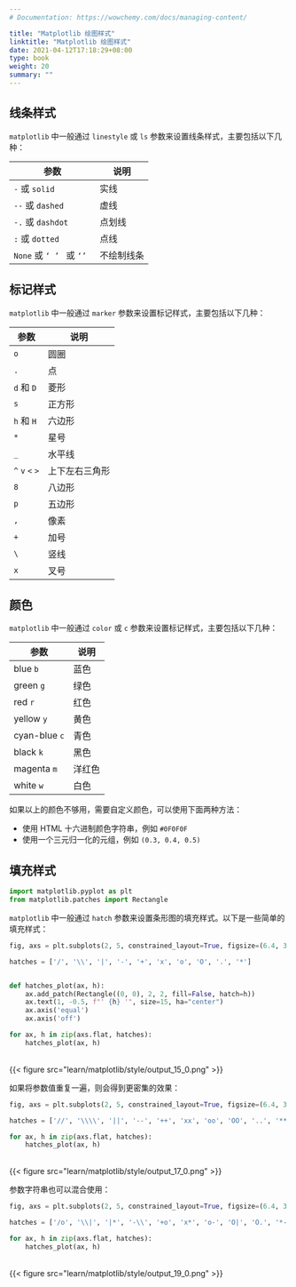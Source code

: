 ```yaml
---
# Documentation: https://wowchemy.com/docs/managing-content/

title: "Matplotlib 绘图样式"
linktitle: "Matplotlib 绘图样式"
date: 2021-04-12T17:18:29+08:00
type: book
weight: 20
summary: ""
---
```


<!--more-->

## 线条样式

`matplotlib` 中一般通过 `linestyle` 或 `ls` 参数来设置线条样式，主要包括以下几种：

| 参数                      | 说明       |
| ------------------------- | ---------- |
| `-` 或 `solid`            | 实线       |
| `--` 或 `dashed`          | 虚线       |
| `-.` 或 `dashdot`         | 点划线     |
| `:` 或 `dotted`           | 点线       |
| `None` 或 `‘ ’ ` 或 `‘’ ` | 不绘制线条 |

## 标记样式

`matplotlib` 中一般通过 `marker` 参数来设置标记样式，主要包括以下几种：

| 参数            | 说明           |
| --------------- | -------------- |
| `o`             | 圆圈           |
| `.`             | 点             |
| `d` 和 `D`      | 菱形           |
| `s`             | 正方形         |
| `h` 和 `H`      | 六边形         |
| `*`             | 星号           |
| `_`             | 水平线         |
| `^` `v` `<` `>` | 上下左右三角形 |
| `8`             | 八边形         |
| `p`             | 五边形         |
| `,`             | 像素           |
| `+`             | 加号           |
| `\`             | 竖线           |
| `x`             | 叉号           |

## 颜色

`matplotlib` 中一般通过 `color` 或 `c` 参数来设置标记样式，主要包括以下几种：

| 参数          | 说明   |
| ------------- | ------ |
| blue `b`      | 蓝色   |
| green `g`     | 绿色   |
| red `r`       | 红色   |
| yellow `y`    | 黄色   |
| cyan-blue `c` | 青色   |
| black `k`     | 黑色   |
| magenta `m`   | 洋红色 |
| white `w`     | 白色   |

如果以上的颜色不够用，需要自定义颜色，可以使用下面两种方法：

- 使用 HTML 十六进制颜色字符串，例如 `#0F0F0F`
- 使用一个三元归一化的元组，例如 `(0.3, 0.4, 0.5)`

## 填充样式


```python
import matplotlib.pyplot as plt
from matplotlib.patches import Rectangle
```

`matplotlib` 中一般通过 `hatch` 参数来设置条形图的填充样式。以下是一些简单的填充样式：


```python
fig, axs = plt.subplots(2, 5, constrained_layout=True, figsize=(6.4, 3.2))

hatches = ['/', '\\', '|', '-', '+', 'x', 'o', 'O', '.', '*']


def hatches_plot(ax, h):
    ax.add_patch(Rectangle((0, 0), 2, 2, fill=False, hatch=h))
    ax.text(1, -0.5, f"' {h} '", size=15, ha="center")
    ax.axis('equal')
    ax.axis('off')

for ax, h in zip(axs.flat, hatches):
    hatches_plot(ax, h)
```


​    
{{< figure src="learn/matplotlib/style/output_15_0.png" >}}
​    


如果将参数值重复一遍，则会得到更密集的效果：


```python
fig, axs = plt.subplots(2, 5, constrained_layout=True, figsize=(6.4, 3.2))

hatches = ['//', '\\\\', '||', '--', '++', 'xx', 'oo', 'OO', '..', '**']

for ax, h in zip(axs.flat, hatches):
    hatches_plot(ax, h)
```


​    
{{< figure src="learn/matplotlib/style/output_17_0.png" >}}
​    


参数字符串也可以混合使用：


```python
fig, axs = plt.subplots(2, 5, constrained_layout=True, figsize=(6.4, 3.2))

hatches = ['/o', '\\|', '|*', '-\\', '+o', 'x*', 'o-', 'O|', 'O.', '*-']

for ax, h in zip(axs.flat, hatches):
    hatches_plot(ax, h)
```


​    
{{< figure src="learn/matplotlib/style/output_19_0.png" >}}
​    

